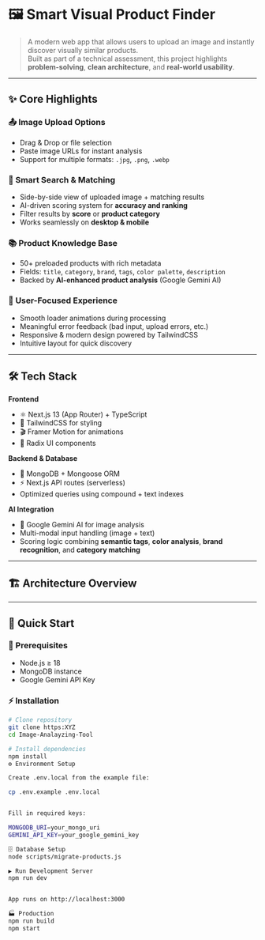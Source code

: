 # 🖼️ Smart Visual Product Finder

> A modern web app that allows users to upload an image and instantly discover visually similar products.  
> Built as part of a technical assessment, this project highlights **problem-solving**, **clean architecture**, and **real-world usability**.

---

## ✨ Core Highlights

### 📤 Image Upload Options

- Drag & Drop or file selection
- Paste image URLs for instant analysis
- Support for multiple formats: `.jpg`, `.png`, `.webp`

### 🔎 Smart Search & Matching

- Side-by-side view of uploaded image + matching results
- AI-driven scoring system for **accuracy and ranking**
- Filter results by **score** or **product category**
- Works seamlessly on **desktop & mobile**

### 📚 Product Knowledge Base

- 50+ preloaded products with rich metadata
- Fields: `title`, `category`, `brand`, `tags`, `color palette`, `description`
- Backed by **AI-enhanced product analysis** (Google Gemini AI)

### 🌟 User-Focused Experience

- Smooth loader animations during processing
- Meaningful error feedback (bad input, upload errors, etc.)
- Responsive & modern design powered by TailwindCSS
- Intuitive layout for quick discovery

---

## 🛠️ Tech Stack

**Frontend**

- ⚛️ Next.js 13 (App Router) + TypeScript
- 🎨 TailwindCSS for styling
- 🎬 Framer Motion for animations
- 🧩 Radix UI components

**Backend & Database**

- 🍃 MongoDB + Mongoose ORM
- ⚡ Next.js API routes (serverless)
- Optimized queries using compound + text indexes

**AI Integration**

- 🤖 Google Gemini AI for image analysis
- Multi-modal input handling (image + text)
- Scoring logic combining **semantic tags**, **color analysis**, **brand recognition**, and **category matching**

---

## 🏗️ Architecture Overview

---

## 🚀 Quick Start

### 📌 Prerequisites

- Node.js ≥ 18
- MongoDB instance
- Google Gemini API Key

### ⚡ Installation

```bash
# Clone repository
git clone https:XYZ
cd Image-Analayzing-Tool

# Install dependencies
npm install
⚙️ Environment Setup

Create .env.local from the example file:

cp .env.example .env.local


Fill in required keys:

MONGODB_URI=your_mongo_uri
GEMINI_API_KEY=your_google_gemini_key

🗄️ Database Setup
node scripts/migrate-products.js

▶️ Run Development Server
npm run dev


App runs on http://localhost:3000

🏭 Production
npm run build
npm start

```

